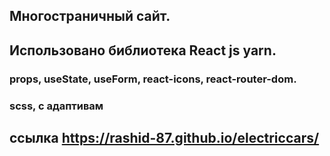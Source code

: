 ## Многостраничный сайт.
## Использовано библиотека React js yarn.
### props, useState, useForm, react-icons, react-router-dom.
### scss, с адаптивам
## ссылка  https://rashid-87.github.io/electriccars/
